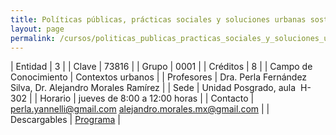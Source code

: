 ```yaml
---
title: Políticas públicas, prácticas sociales y soluciones urbanas sostenibles
layout: page
permalink: /cursos/politicas_publicas_practicas_sociales_y_soluciones_urbanas_sostenibles/
---
```




| Entidad | 3 |
| Clave | 73816 |
| Grupo | 0001 |
| Créditos | 8 |
| Campo de Conocimiento | Contextos urbanos |
| Profesores | Dra. Perla Fernández Silva, Dr. Alejandro Morales Ramírez |
| Sede | Unidad Posgrado, aula&nbsp; H-302 |
| Horario | jueves de 8:00 a 12:00 horas |
| Contacto | <perla.yannelli@gmail.com> <alejandro.morales.mx@gmail.com> |
| Descargables |  [Programa](/assets/docs/cursos/politicas_publicas_practicas_sociales_soluciones_urbanas.pdf) |




